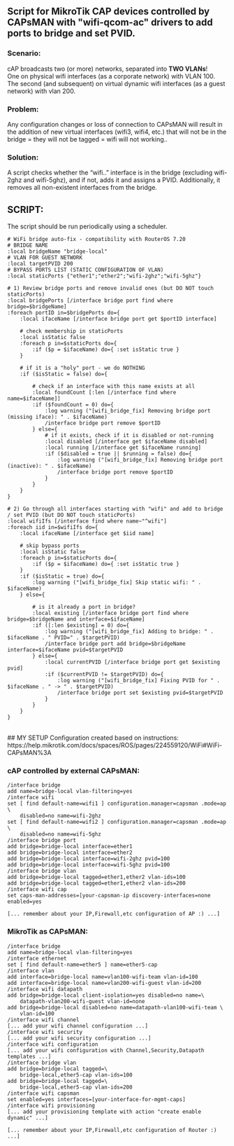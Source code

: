 ## Script for MikroTik CAP devices controlled by CAPsMAN with "wifi-qcom-ac" drivers to add ports to bridge and set PVID.

### Scenario:
cAP broadcasts two (or more) networks, separated into **TWO VLANs**!</br>
One on physical wifi interfaces (as a corporate network) with VLAN 100.</br>
The second (and subsequent) on virtual dynamic wifi interfaces (as a guest network) with vlan 200.</br>

### Problem:
Any configuration changes or loss of connection to CAPsMAN will result in the addition of new virtual interfaces (wifi3, wifi4, etc.) that will not be in the bridge = they will not be tagged = wifi will not working..

### Solution:
A script checks whether the “wifi..” interface is in the bridge (excluding wifi-2ghz and wifi-5ghz), and if not, adds it and assigns a PVID. Additionally, it removes all non-existent interfaces from the bridge. 

## SCRIPT:
The script should be run periodically using a scheduler.
```
# WiFi bridge auto-fix - compatibility with RouterOS 7.20
# BRIDGE NAME
:local bridgeName "bridge-local"
# VLAN FOR GUEST NETWORK
:local targetPVID 200
# BYPASS PORTS LIST (STATIC CONFIGURATION OF VLAN)
:local staticPorts {"ether1";"ether2";"wifi-2ghz";"wifi-5ghz"}

# 1) Review bridge ports and remove invalid ones (but DO NOT touch staticPorts)
:local bridgePorts [/interface bridge port find where bridge=$bridgeName]
:foreach portID in=$bridgePorts do={
    :local ifaceName [/interface bridge port get $portID interface]

    # check membership in staticPorts
    :local isStatic false
    :foreach p in=$staticPorts do={
        :if ($p = $ifaceName) do={ :set isStatic true }
    }

    # if it is a "holy" port - we do NOTHING
    :if ($isStatic = false) do={

        # check if an interface with this name exists at all
        :local foundCount [:len [/interface find where name=$ifaceName]]
        :if ($foundCount = 0) do={
            :log warning ("[wifi_bridge_fix] Removing bridge port (missing iface): " . $ifaceName)
            /interface bridge port remove $portID
        } else={
            # if it exists, check if it is disabled or not-running
            :local disabled [/interface get $ifaceName disabled]
            :local running [/interface get $ifaceName running]
            :if ($disabled = true || $running = false) do={
                :log warning ("[wifi_bridge_fix] Removing bridge port (inactive): " . $ifaceName)
                /interface bridge port remove $portID
            }
        }
    }
}

# 2) Go through all interfaces starting with "wifi" and add to bridge / set PVID (but DO NOT touch staticPorts)
:local wifiIfs [/interface find where name~"^wifi"]
:foreach iid in=$wifiIfs do={
    :local ifaceName [/interface get $iid name]

    # skip bypass ports
    :local isStatic false
    :foreach p in=$staticPorts do={
        :if ($p = $ifaceName) do={ :set isStatic true }
    }
    :if ($isStatic = true) do={
        :log warning ("[wifi_bridge_fix] Skip static wifi: " . $ifaceName)
    } else={

        # is it already a port in bridge?
        :local existing [/interface bridge port find where bridge=$bridgeName and interface=$ifaceName]
        :if ([:len $existing] = 0) do={
            :log warning ("[wifi_bridge_fix] Adding to bridge: " . $ifaceName . " PVID=" . $targetPVID)
            /interface bridge port add bridge=$bridgeName interface=$ifaceName pvid=$targetPVID
        } else={
            :local currentPVID [/interface bridge port get $existing pvid]
            :if ($currentPVID != $targetPVID) do={
                :log warning ("[wifi_bridge_fix] Fixing PVID for " . $ifaceName . " -> " . $targetPVID)
                /interface bridge port set $existing pvid=$targetPVID
            }
        }
    }
}
```
</br>
## MY SETUP
Configuration created based on instructions:</br>
https://help.mikrotik.com/docs/spaces/ROS/pages/224559120/WiFi#WiFi-CAPsMAN%3A

### cAP controlled by external CAPsMAN:
```
/interface bridge
add name=bridge-local vlan-filtering=yes
/interface wifi
set [ find default-name=wifi1 ] configuration.manager=capsman .mode=ap \
    disabled=no name=wifi-2ghz
set [ find default-name=wifi2 ] configuration.manager=capsman .mode=ap \
    disabled=no name=wifi-5ghz
/interface bridge port
add bridge=bridge-local interface=ether1
add bridge=bridge-local interface=ether2
add bridge=bridge-local interface=wifi-2ghz pvid=100
add bridge=bridge-local interface=wifi-5ghz pvid=100
/interface bridge vlan
add bridge=bridge-local tagged=ether1,ether2 vlan-ids=100
add bridge=bridge-local tagged=ether1,ether2 vlan-ids=200
/interface wifi cap
set caps-man-addresses=[your-capsman-ip discovery-interfaces=none enabled=yes

[... remember about your IP,Firewall,etc configuration of AP :) ...]
```
### MikroTik as CAPsMAN:
```
/interface bridge
add name=bridge-local vlan-filtering=yes
/interface ethernet
set [ find default-name=ether5 ] name=ether5-cap
/interface vlan
add interface=bridge-local name=vlan100-wifi-team vlan-id=100
add interface=bridge-local name=vlan200-wifi-guest vlan-id=200
/interface wifi datapath
add bridge=bridge-local client-isolation=yes disabled=no name=\
    datapath-vlan200-wifi-guest vlan-id=none
add bridge=bridge-local disabled=no name=datapath-vlan100-wifi-team \
    vlan-id=100
/interface wifi channel
[... add your wifi channel configuration ...]
/interface wifi security
[... add your wifi security configuration ...]
/interface wifi configuration
[... add your wifi configuration with Channel,Security,Datapath templates ...]
/interface bridge vlan
add bridge=bridge-local tagged=\
    bridge-local,ether5-cap vlan-ids=100
add bridge=bridge-local tagged=\
    bridge-local,ether5-cap vlan-ids=200
/interface wifi capsman
set enabled=yes interfaces=[your-interface-for-mgmt-caps]
/interface wifi provisioning
[... add your provisioning template with action "create enable dynamic" ...]

[... remember about your IP,Firewall,etc configuration of Router :) ...]
```

